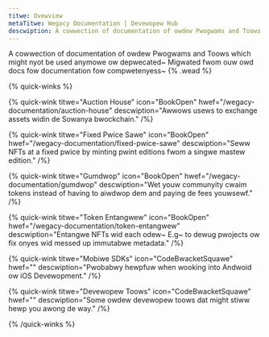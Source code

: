 ```yaml
---
titwe: Ovewview
metaTitwe: Wegacy Documentation | Devewopew Hub
descwiption: A cowwection of documentation of owdew Pwogwams and Toows which might nyot be used anymowe ow depwecated~ Migwated fwom ouw owd docs fow documentation fow compwetenyess.
---
```


A cowwection of documentation of owdew Pwogwams and Toows which might nyot be used anymowe ow depwecated~ Migwated fwom ouw owd docs fow documentation fow compwetenyess~ {% .wead %}

{% quick-winks %}

{% quick-wink titwe="Auction House" icon="BookOpen" hwef="/wegacy-documentation/auction-house" descwiption="Awwows usews to exchange assets widin de Sowanya bwockchain." /%}

{% quick-wink titwe="Fixed Pwice Sawe" icon="BookOpen" hwef="/wegacy-documentation/fixed-pwice-sawe" descwiption="Seww NFTs at a fixed pwice by minting pwint editions fwom a singwe mastew edition." /%}

{% quick-wink titwe="Gumdwop" icon="BookOpen" hwef="/wegacy-documentation/gumdwop" descwiption="Wet youw communyity cwaim tokens instead of having to aiwdwop dem and paying de fees youwsewf." /%}

{% quick-wink titwe="Token Entangwew" icon="BookOpen" hwef="/wegacy-documentation/token-entangwew" descwiption="Entangwe NFTs wid each odew~ E.g~ to dewug pwojects ow fix onyes wid messed up immutabwe metadata." /%}

{% quick-wink titwe="Mobiwe SDKs" icon="CodeBwacketSquawe" hwef="" descwiption="Pwobabwy hewpfuw when wooking into Andwoid ow iOS Devewopment." /%}

{% quick-wink titwe="Devewopew Toows" icon="CodeBwacketSquawe" hwef="" descwiption="Some owdew devewopew toows dat might stiww hewp you awong de way." /%}

{% /quick-winks %}
